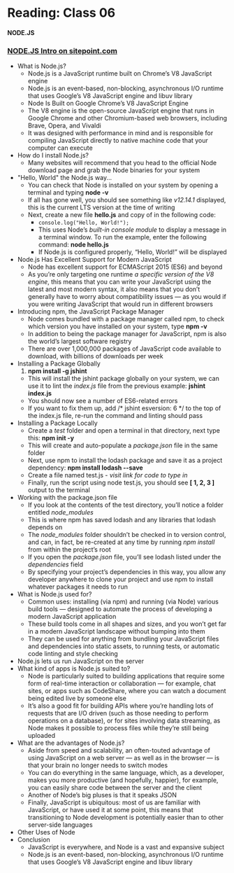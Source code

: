 # Reading: Class 06
#### NODE.JS

### [NODE.JS Intro on sitepoint.com](https://www.sitepoint.com/an-introduction-to-node-js/)
- What is Node.js?
  * Node.js is a JavaScript runtime built on Chrome’s V8 JavaScript engine
  * Node.js is an event-based, non-blocking, asynchronous I/O runtime that uses Google’s V8 JavaScript engine and libuv library
  * Node Is Built on Google Chrome’s V8 JavaScript Engine
  * The V8 engine is the open-source JavaScript engine that runs in Google Chrome and other Chromium-based web browsers, including Brave, Opera, and Vivaldi
  * It was designed with performance in mind and is responsible for compiling JavaScript directly to native machine code that your computer can execute
- How do I install Node.js?
  * Many websites will recommend that you head to the official Node download page and grab the Node binaries for your system
- "Hello, World" the Node.js way...
  * You can check that Node is installed on your system by opening a terminal and typing **node -v**
  * If all has gone well, you should see something like *v12.14.1* displayed, this is the current LTS version at the time of writing
  * Next, create a new file **hello.js** and copy of in the following code:
    * `console.log("Hello, World!");`
    * This uses Node’s *built-in console module* to display a message in a terminal window. To run the example, enter the following command: **node hello.js**
    * If Node.js is configured properly, “Hello, World!” will be displayed
- Node.js Has Excellent Support for Modern JavaScript
  * Node has excellent support for ECMAScript 2015 (ES6) and beyond
  * As you’re only targeting one runtime *a specific version of the V8 engine*, this means that you can write your JavaScript using the latest and most modern syntax, it also means that you don’t generally have to worry about compatibility issues — as you would if you were writing JavaScript that would run in different browsers
- Introducing npm, the JavaScript Package Manager
  * Node comes bundled with a package manager called npm, to check which version you have installed on your system, type **npm -v**
  * In addition to being the package manager for JavaScript, npm is also the world’s largest software registry
  * There are over 1,000,000 packages of JavaScript code available to download, with billions of downloads per week
- Installing a Package Globally
  1. **npm install -g jshint**
    * This will install the jshint package globally on your system, we can use it to lint the *index.js* file from the previous example: **jshint index.js**
    * You should now see a number of ES6-related errors
    * If you want to fix them up, add /* jshint esversion: 6 */ to the top of the index.js file, re-run the command and linting should pass
- Installing a Package Locally
  * Create a *test* folder and open a terminal in that directory, next type this: **npm init -y**
  * This will create and auto-populate a *package.json* file in the same folder
  * Next, use npm to install the lodash package and save it as a project dependency: **npm install lodash --save**
  * Create a file named test.js - *visit link for code to type in*
  * Finally, run the script using node test.js, you should see **[ 1, 2, 3 ]** output to the terminal
- Working with the package.json file
  * If you look at the contents of the test directory, you’ll notice a folder entitled *node_modules*
  * This is where npm has saved lodash and any libraries that lodash depends on
  * The *node_modules* folder shouldn’t be checked in to version control, and can, in fact, be re-created at any time by running *npm install* from within the project’s root
  * If you open the *package.json* file, you’ll see lodash listed under the *dependencies* field
  * By specifying your project’s dependencies in this way, you allow any developer anywhere to clone your project and use npm to install whatever packages it needs to run
- What is Node.js used for?
  * Common uses: installing (via npm) and running (via Node) various build tools — designed to automate the process of developing a modern JavaScript application
  * These build tools come in all shapes and sizes, and you won’t get far in a modern JavaScript landscape without bumping into them
  * They can be used for anything from bundling your JavaScript files and dependencies into static assets, to running tests, or automatic code linting and style checking
- Node.js lets us run JavaScript on the server
- What kind of apps is Node.js suited to?
  * Node is particularly suited to building applications that require some form of real-time interaction or collaboration — for example, chat sites, or apps such as CodeShare, where you can watch a document being edited live by someone else
  * It’s also a good fit for building APIs where you’re handling lots of requests that are I/O driven (such as those needing to perform operations on a database), or for sites involving data streaming, as Node makes it possible to process files while they’re still being uploaded
- What are the advantages of Node.js?
  * Aside from speed and scalability, an often-touted advantage of using JavaScript on a web server — as well as in the browser — is that your brain no longer needs to switch modes
  * You can do everything in the same language, which, as a developer, makes you more productive (and hopefully, happier), for example, you can easily share code between the server and the client
  * Another of Node’s big pluses is that it speaks JSON
  * Finally, JavaScript is ubiquitous: most of us are familiar with JavaScript, or have used it at some point, this means that transitioning to Node development is potentially easier than to other server-side languages
- Other Uses of Node
- Conclusion
  * JavaScript is everywhere, and Node is a vast and expansive subject
  * Node.js is an event-based, non-blocking, asynchronous I/O runtime that uses Google’s V8 JavaScript engine and libuv library




